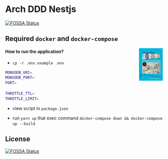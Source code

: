 # Arch DDD Nestjs
[![FOSSA Status](https://app.fossa.com/api/projects/git%2Bgithub.com%2Fwilliamkoller%2Farch-ddd-nestjs.svg?type=shield)](https://app.fossa.com/projects/git%2Bgithub.com%2Fwilliamkoller%2Farch-ddd-nestjs?ref=badge_shield)


## Required `docker` and `docker-compose`

<img src="/imgs/41ni9tGguyL.jpg" alt="book" title="book" height="104" width="76" align="right"/>

#### How to run the application?

- `cp -r .env.example .env`
  
```bash
MONGODB_URI=
MONGODB_PORT=
PORT=

THROTTLE_TTL=
THROTTLE_LIMIT=
```

- view script in `package.json`

- run `yarn up` that exec command `docker-compose down && docker-compose up --build`

## License
[![FOSSA Status](https://app.fossa.com/api/projects/git%2Bgithub.com%2Fwilliamkoller%2Farch-ddd-nestjs.svg?type=large)](https://app.fossa.com/projects/git%2Bgithub.com%2Fwilliamkoller%2Farch-ddd-nestjs?ref=badge_large)